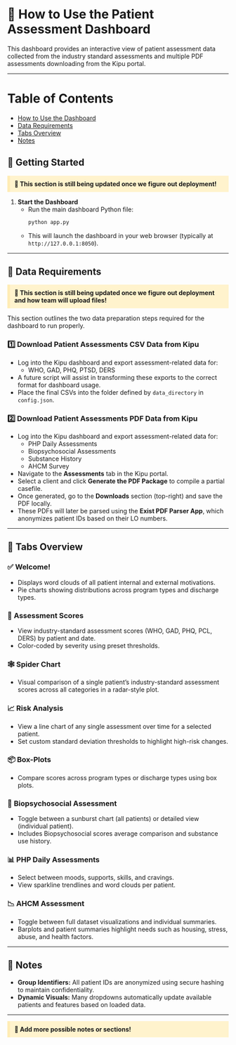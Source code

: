 
# 🧭 How to Use the Patient Assessment Dashboard

This dashboard provides an interactive view of patient assessment data collected from the industry standard assessments and multiple PDF assessments downloading from the Kipu portal. 

---
# Table of Contents

- [How to Use the Dashboard](#how-to-use-the-dashboard)
- [Data Requirements](#data-requirements)
- [Tabs Overview](#tabs-overview)
- [Notes](#notes)

## 🚀 Getting Started

<p style="background-color: #fff3cd; padding: 10px; border-left: 6px solid #ffecb5;">
  <strong>🚧 This section is still being updated once we figure out deployment!</strong>
</p>

1. **Start the Dashboard**
   - Run the main dashboard Python file:
     ```bash
     python app.py
     ```
   - This will launch the dashboard in your web browser (typically at `http://127.0.0.1:8050`).

---

## 📁 Data Requirements

<p style="background-color: #fff3cd; padding: 10px; border-left: 6px solid #ffecb5;">
  <strong>🚧 This section is still being updated once we figure out deployment and how team will upload files!</strong>
</p>

This section outlines the two data preparation steps required for the dashboard to run properly.

### 1️⃣ Download Patient Assessments CSV Data from Kipu

- Log into the Kipu dashboard and export assessment-related data for:
  - WHO, GAD, PHQ, PTSD, DERS
- A future script will assist in transforming these exports to the correct format for dashboard usage.
- Place the final CSVs into the folder defined by `data_directory` in `config.json`.
  
### 2️⃣ Download Patient Assessments PDF Data from Kipu 
- Log into the Kipu dashboard and export assessment-related data for:
  - PHP Daily Assessments
  - Biopsychosocial Assessments
  - Substance History
  - AHCM Survey
- Navigate to the **Assessments** tab in the Kipu portal.
- Select a client and click **Generate the PDF Package** to compile a partial casefile.
- Once generated, go to the **Downloads** section (top-right) and save the PDF locally.
- These PDFs will later be parsed using the **Exist PDF Parser App**, which anonymizes patient IDs based on their LO numbers.

---

## 🧩 Tabs Overview

### ✅ **Welcome!**
- Displays word clouds of all patient internal and external motivations.
- Pie charts showing distributions across program types and discharge types.

### 🔢 **Assessment Scores**
- View industry-standard assessment scores (WHO, GAD, PHQ, PCL, DERS) by patient and date.
- Color-coded by severity using preset thresholds.

### 🕸️ **Spider Chart**
- Visual comparison of a single patient’s industry-standard assessment scores across all categories in a radar-style plot.

### 📈 **Risk Analysis**
- View a line chart of any single assessment over time for a selected patient.
- Set custom standard deviation thresholds to highlight high-risk changes.

### 📦 **Box-Plots**
- Compare scores across program types or discharge types using box plots.

### 🏥 **Biopsychosocial Assessment**
- Toggle between a sunburst chart (all patients) or detailed view (individual patient).
- Includes Biopsychosocial scores average comparison and substance use history.

### 📊 **PHP Daily Assessments**
- Select between moods, supports, skills, and cravings.
- View sparkline trendlines and word clouds per patient.

### 📉 **AHCM Assessment**
- Toggle between full dataset visualizations and individual summaries.
- Barplots and patient summaries highlight needs such as housing, stress, abuse, and health factors.

---

## 📝 Notes

- **Group Identifiers:** All patient IDs are anonymized using secure hashing to maintain confidentiality.
- **Dynamic Visuals:** Many dropdowns automatically update available patients and features based on loaded data.

---
<p style="background-color: #fff3cd; padding: 10px; border-left: 6px solid #ffecb5;">
  <strong>🚧 Add more possible notes or sections!</strong>
</p>
